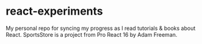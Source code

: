 # react-experiments
My personal repo for syncing my progress as I read tutorials &amp; books about React.
SportsStore is a project from Pro React 16 by Adam Freeman.
